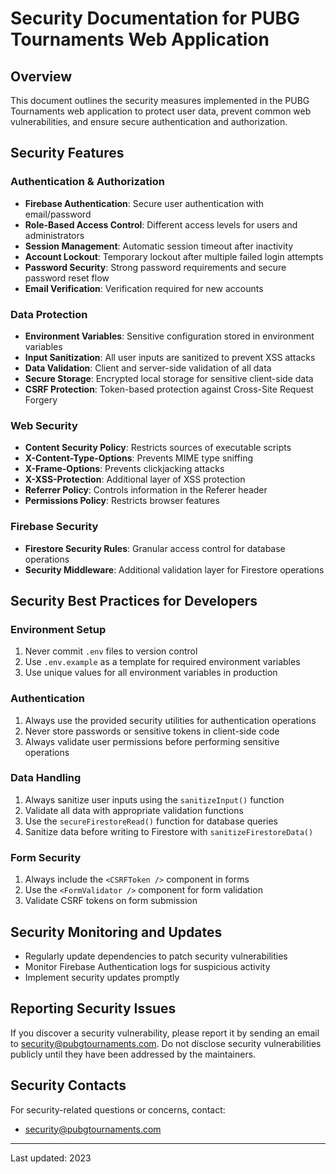 # Security Documentation for PUBG Tournaments Web Application

## Overview

This document outlines the security measures implemented in the PUBG Tournaments web application to protect user data, prevent common web vulnerabilities, and ensure secure authentication and authorization.

## Security Features

### Authentication & Authorization

- **Firebase Authentication**: Secure user authentication with email/password
- **Role-Based Access Control**: Different access levels for users and administrators
- **Session Management**: Automatic session timeout after inactivity
- **Account Lockout**: Temporary lockout after multiple failed login attempts
- **Password Security**: Strong password requirements and secure password reset flow
- **Email Verification**: Verification required for new accounts

### Data Protection

- **Environment Variables**: Sensitive configuration stored in environment variables
- **Input Sanitization**: All user inputs are sanitized to prevent XSS attacks
- **Data Validation**: Client and server-side validation of all data
- **Secure Storage**: Encrypted local storage for sensitive client-side data
- **CSRF Protection**: Token-based protection against Cross-Site Request Forgery

### Web Security

- **Content Security Policy**: Restricts sources of executable scripts
- **X-Content-Type-Options**: Prevents MIME type sniffing
- **X-Frame-Options**: Prevents clickjacking attacks
- **X-XSS-Protection**: Additional layer of XSS protection
- **Referrer Policy**: Controls information in the Referer header
- **Permissions Policy**: Restricts browser features

### Firebase Security

- **Firestore Security Rules**: Granular access control for database operations
- **Security Middleware**: Additional validation layer for Firestore operations

## Security Best Practices for Developers

### Environment Setup

1. Never commit `.env` files to version control
2. Use `.env.example` as a template for required environment variables
3. Use unique values for all environment variables in production

### Authentication

1. Always use the provided security utilities for authentication operations
2. Never store passwords or sensitive tokens in client-side code
3. Always validate user permissions before performing sensitive operations

### Data Handling

1. Always sanitize user inputs using the `sanitizeInput()` function
2. Validate all data with appropriate validation functions
3. Use the `secureFirestoreRead()` function for database queries
4. Sanitize data before writing to Firestore with `sanitizeFirestoreData()`

### Form Security

1. Always include the `<CSRFToken />` component in forms
2. Use the `<FormValidator />` component for form validation
3. Validate CSRF tokens on form submission

## Security Monitoring and Updates

- Regularly update dependencies to patch security vulnerabilities
- Monitor Firebase Authentication logs for suspicious activity
- Implement security updates promptly

## Reporting Security Issues

If you discover a security vulnerability, please report it by sending an email to security@pubgtournaments.com. Do not disclose security vulnerabilities publicly until they have been addressed by the maintainers.

## Security Contacts

For security-related questions or concerns, contact:
- security@pubgtournaments.com

---

Last updated: 2023